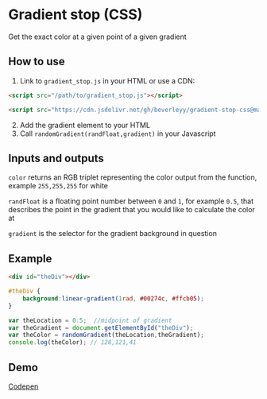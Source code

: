# Gradient stop (CSS)
Get the exact color at a given point of a given gradient

## How to use

1. Link to `gradient_stop.js` in your HTML or use a CDN:

```html
<script src="/path/to/gradient_stop.js"></script>
```
```html
<script src="https://cdn.jsdelivr.net/gh/beverleyy/gradient-stop-css@master/js/gradient_stop.js"></script>
```

2. Add the gradient element to your HTML
3. Call `randomGradient(randFloat,gradient)` in your Javascript

## Inputs and outputs

`color` returns an RGB triplet representing the color output from the function, example `255,255,255` for white

`randFloat` is a floating point number between `0` and `1`, for example `0.5`, that describes the point in the gradient that you would like to calculate the color at

`gradient` is the selector for the gradient background in question

## Example

```html
<div id="theDiv"></div>
```

```css
#theDiv {
    background:linear-gradient(1rad, #00274c, #ffcb05);
}
```

```javascript
var theLocation = 0.5;  //midpoint of gradient
var theGradient = document.getElementById("theDiv");
var theColor = randomGradient(theLocation,theGradient);
console.log(theColor); // 128,121,41
```

## Demo

[Codepen](https://codepen.io/orbitalnight/pen/YzZQMjX)